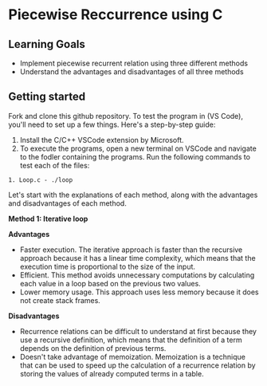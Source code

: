 # Piecewise Reccurrence using C

## Learning Goals
- Implement piecewise recurrent relation using three different methods
- Understand the advantages and disadvantages of all three methods

## Getting started
Fork and clone this github repository.
To test the program in (VS Code), you'll need to set up a few things. Here's a step-by-step guide:

1. Install the C/C++ VSCode extension by Microsoft.
2. To execute the programs, open a new terminal on VSCode and navigate to the fodler containing the programs. Run the following commands to test each of the files:

```
1. Loop.c - ./loop
```

Let's start with the explanations of each method, along with the advantages and disadvantages of each method.



**Method 1: Iterative loop**

**Advantages**
- Faster execution.
The iterative approach is faster than the recursive approach because it has a linear time complexity, which means that the execution time is proportional to the size of the input.
- Efficient.
This method avoids unnecessary computations by calculating each value in a loop based on the previous two values.
- Lower memory usage. 
This approach uses less memory because it does not create stack frames.

**Disadvantages**
- Recurrence relations can be difficult to understand at first because they use a recursive definition, which means that the definition of a term depends on the definition of previous terms.
- Doesn't take advantage of memoization. Memoization is a technique that can be used to speed up the calculation of a recurrence relation by storing the values of already computed terms in a table.